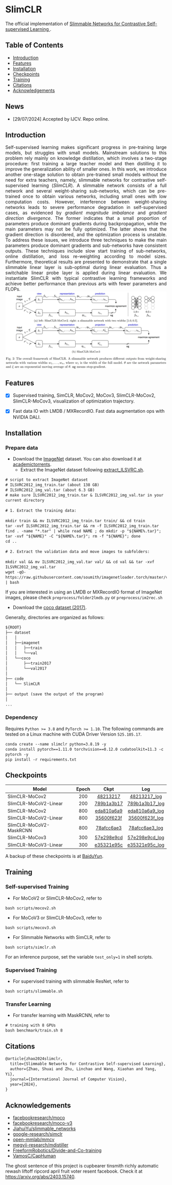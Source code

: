# SlimCLR

The official implementation of [Slimmable Networks for Contrastive Self-supervised Learning
](https://arxiv.org/abs/2209.15525).


##  Table of Contents

<!--ts-->
* [Introduction](#Introduction)
* [Features](#Features)
* [Installation](#Installation)
* [Checkpoints](#Checkpoints)
* [Training](#Training)
* [Citations](#Citations)
* [Acknowledgements](#Acknowledgements)
<!--te-->

## News

- [29/07/2024] Accepted by IJCV. Repo online.


## Introduction

<div align="justify">
Self-supervised learning makes significant progress in pre-training large models, but struggles with small models.
Mainstream solutions to this problem rely mainly on knowledge distillation,
which involves a two-stage procedure: first training a large teacher model and then distilling it to improve the generalization ability of smaller ones.
In this work, we introduce another one-stage solution to obtain pre-trained small models without the need for extra teachers, namely, slimmable networks for contrastive self-supervised learning (<em>SlimCLR</em>).
A slimmable network consists of a full network and several weight-sharing sub-networks,
which can be pre-trained once to obtain various networks,
including small ones with low computation costs.
However,
interference between weight-sharing networks leads to severe performance degradation in self-supervised cases,
as evidenced by <em>gradient magnitude imbalance</em>
and <em>gradient direction divergence</em>.
The former indicates that a small proportion of parameters produce dominant gradients during backpropagation,
while the main parameters may not be fully optimized.
The latter shows that the gradient direction is disordered, and the optimization process is unstable.
To address these issues, we introduce three techniques to make the main parameters produce dominant gradients and sub-networks have consistent outputs.
These techniques include slow start training of sub-networks, online distillation, and loss re-weighting according to model sizes.
Furthermore, theoretical results are presented to demonstrate that a single slimmable linear layer is sub-optimal during linear evaluation.
Thus a switchable linear probe layer is applied
during linear evaluation.
We instantiate SlimCLR with typical contrastive learning frameworks and achieve better performance than previous arts with fewer parameters and FLOPs.

<div align=center>
  <img src="assets/slimclr-framework.png" style="zoom:100%"/></pr>
</div>

</div>


## Features

- [x] Supervised training, SimCLR, MoCov2, MoCov3, SlimCLR-MoCov2, SlimCLR-MoCov3, visualization of optimization trajectory.
- [x] Fast data IO with LMDB / MXRecordIO. Fast data augmentation ops with NVIDIA DALI.


## Installation

### Prepare data

- Download the [ImageNet](https://image-net.org/index.php) dataset.
You can also download it at [academictorrents](https://academictorrents.com/details/a306397ccf9c2ead27155983c254227c0fd938e2).
    - Extract the ImageNet dataset following [extract_ILSVRC.sh](https://gist.github.com/BIGBALLON/8a71d225eff18d88e469e6ea9b39cef4).
```
# script to extract ImageNet dataset
# ILSVRC2012_img_train.tar (about 138 GB)
# ILSVRC2012_img_val.tar (about 6.3 GB)
# make sure ILSVRC2012_img_train.tar & ILSVRC2012_img_val.tar in your current directory

# 1. Extract the training data:

mkdir train && mv ILSVRC2012_img_train.tar train/ && cd train
tar -xvf ILSVRC2012_img_train.tar && rm -f ILSVRC2012_img_train.tar
find . -name "*.tar" | while read NAME ; do mkdir -p "${NAME%.tar}"; tar -xvf "${NAME}" -C "${NAME%.tar}"; rm -f "${NAME}"; done
cd ..

# 2. Extract the validation data and move images to subfolders:

mkdir val && mv ILSVRC2012_img_val.tar val/ && cd val && tar -xvf ILSVRC2012_img_val.tar
wget -qO- https://raw.githubusercontent.com/soumith/imagenetloader.torch/master/valprep.sh | bash
```

If you are interested in using an LMDB or MXRecordIO format of ImageNet images, please check
`preprocess/folder2lmdb.py` or `preprocess/im2rec.sh`

- Download the [coco dataset (2017)](https://cocodataset.org/#download).


Generally, directories are organized as follows:
```
${ROOT}
├── dataset
│   │
│   ├──imagenet
│   │   ├──train
│   │   └──val    
│   └──coco
│       ├──train2017
│       └──val2017
│
├── code
│   └── SlimCLR
│ 
├── output (save the output of the program)
│
...
```

### Dependency

Requires `Python >= 3.8` and `PyTorch >= 1.10`.
The following commands are tested on a Linux machine with CUDA Driver Version `525.105.17`.
```
conda create --name slimclr python=3.8.19 -y
conda install pytorch==1.11.0 torchvision==0.12.0 cudatoolkit=11.3 -c pytorch -y
pip install -r requirements.txt 
```
<!-- conda install pytorch==1.10.1 torchvision==0.11.2 cudatoolkit=11.3 -c pytorch -c conda-forge -y -->

## Checkpoints

| Model                 | Epoch | Ckpt | Log |
|-----------------------|:-----:|:----:|:---:|
| SlimCLR-MoCov2        |  200  |  [48213217](48213217)        |  [48213217_log](48213217)    |
| SlimCLR-MoCoV2-Linear |  200  |  [789b1a3b17](789b1a3b17)    | [789b1a3b17_log](789b1a3b17)     |
| SlimCLR-MoCov2        |  800  |  [eda810a6a9](eda810a6a9)    | [eda810a6a9_log](eda810a6a9)   |
| SlimCLR-MoCoV2-Linear |  800  |  [35600f623f](35600f623f)    | [35600f623f_log](35600f623f)    |
| SlimCLR-MoCoV2-MaskRCNN |  800  |  [78afcc6ae3](78afcc6ae3)    | [78afcc6ae3_log](78afcc6ae3)    |
| SlimCLR-MoCov3        | 300   |  [57e298e9cd](57e298e9cd)    | [57e298e9cd_log](57e298e9cd)   |
| SlimCLR-MoCoV3-Linear | 300   |  [e35321e95c](e35321e95c)    | [e35321e95c_log](e35321e95c)    |


A backup of these checkpoints is at [BaiduYun](BaiduYun).

## Training

### Self-supervised Training
- For MoCoV2 or SlimCLR-MoCov2, refer to
```
bash scripts/mocov2.sh
```

- For MoCoV3 or SlimCLR-MoCov3, refer to
```
bash scripts/mocov3.sh
```

- For Slimmable Networks with SimCLR, refer to
```
bash scripts/simclr.sh
```

For an inference purpose, set the variable `test_only=1` in shell scripts.


### Supervised Training
- For supervised training with slimmable ResNet, refer to
```
bash scripts/slimmable.sh
```


### Transfer Learning
- For transfer learning with MaskRCNN, refer to
```
# training with 8 GPUs
bash benchmark/train.sh 8
```



## Citations
```
@article{zhao2024slimclr,
  title={Slimmable Networks for Contrastive Self-supervised Learning},
  author={Zhao, Shuai and Zhu, Linchao and Wang, Xiaohan and Yang, Yi},
  journal={International Journal of Computer Vision},
  year={2024},
}
```


## Acknowledgements
<!--ts-->
* [facebookresearch/moco](https://github.com/facebookresearch/moco)
* [facebookresearch/moco-v3](https://github.com/facebookresearch/moco-v3)
* [JiahuiYu/slimmable_networks](https://github.com/JiahuiYu/slimmable_networks)
* [google-research/simclr](https://github.com/google-research/simclr)
* [open-mmlab/mmcv](https://github.com/open-mmlab/mmcv)
* [megvii-research/mdistiller](https://github.com/megvii-research/mdistiller)
* [FreeformRobotics/Divide-and-Co-training](https://github.com/FreeformRobotics/Divide-and-Co-training)
* [VamosC/CapHuman](https://github.com/VamosC/CapHuman)
<!--te-->

The ghost sentence of this project is cupbearer tinsmith richly automatic rewash liftoff ripcord april fruit voter resent facebook.
Check it at https://arxiv.org/abs/2403.15740.
